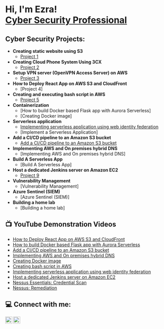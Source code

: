 <h1>Hi, I'm Ezra! <br/><a href="https://ezrahall.com/">Cyber Security Professional</a>
<h2>Cyber Security Projects:</h2>

- <b>Creating static website using S3</b>
  - [Project 1](https://github.com/ezrahall1/aws-static-website)
- <b>Creating Cloud Phone System Using 3CX</b>
  - [Project 2](https://github.com/ezrahall1/creating-cloud-phone-system-using-3CX)
- <b>Setup VPN server (OpenVPN Access Server) on AWS</b>
  - [Project 3](https://github.com/ezrahall1/setting-up-vpn-server)
- <b>How to Deploy React App on AWS S3 and CloudFront</b>
   - [Project 4]
- <b>Creating and executing bash script in AWS</b>
   - [Project 5](https://github.com/ezrahall1/aws-bash-script)
- <b>Containerization</b>
  - [How to build Docker based Flask app with Aurora Serverless]
  - [Creating Docker image]
- <b>Serverless application</b>
  - [Implementing serverless application using web identity federation](https://github.com/ezrahall1/implementing-serverless-application-using-web-identity-federation)
  - [Implement a Serverless Application]
- <b>Add a CI/CD pipeline to an Amazon S3 bucket</b>
  - [Add a CI/CD pipeline to an Amazon S3 bucket](https://github.com/ezrahall1/add-CI-CD-pipeline-to-S3-bucket)  
- <b>Implementing AWS and On premises hybrid DNS</b>
   - [Implementing AWS and On premises hybrid DNS]
- <b>Build A Serverless App</b>
  - [Build A Serverless App]
- <b>Host a dedicated Jenkins server on Amazon EC2</b>
   - [Project 9](https://github.com/ezrahall1/host-dedicated-Jenkins-server-on-Amazon-EC2)
- <b>Vulnerability Management</b>
  - [Vulnerability Management]
- <b>Azure Sentinel (SIEM)</b>
  - [Azure Sentinel (SIEM)]
- <b>Building a home lab</b>
  - [Building a home lab]
  
<h2>📺 YouTube Demonstration Videos</h2>
  
- [How to Deploy React App on AWS S3 and CloudFront](https://youtu.be/hI2sZZBVLs0)
- [How to build Docker based Flask app with Aurora Serverless](https://youtu.be/DBxDYXgn-vs)
- [Add a CI/CD pipeline to an Amazon S3 bucket](https://youtu.be/iwx2R9J5h_c)
- [Implementing AWS and On premises hybrid DNS](https://youtu.be/_2io_n8mvjo)
- [Creating Docker image](https://youtu.be/YXjbYLgB4iA)
- [Creating bash script in AWS](https://youtu.be/GOg6z4CBDLI)
- [Implementing serverless application using web identity federation](https://youtu.be/LJ7puRnf-2M)  
- [Host a dedicated Jenkins server on Amazon EC2](https://youtu.be/mhXhpfkeBbM)
- [Nessus Essentials: Credential Scan](https://youtu.be/Fix3yxVxaLk)
- [Nessus: Remediation](https://youtu.be/cbSv_7XCwow)

<h2>💻 Connect with me:</h2>

[<img align="left" alt="Ezra | YouTube" width="22px" src="https://cdn.jsdelivr.net/npm/simple-icons@v3/icons/youtube.svg" />][youtube]
[<img align="left" alt="Ezra | LinkedIn" width="22px" src="https://cdn.jsdelivr.net/npm/simple-icons@v3/icons/linkedin.svg" />][linkedin]

[youtube]: https://www.youtube.com/channel/UCz0Wq4SxxdABzdKI-qhTJCg
[linkedin]: https://www.linkedin.com/in/ezra-hall/

